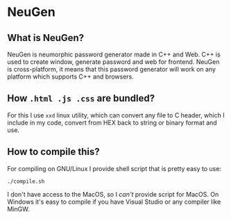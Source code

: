 # NeuGen
## What is NeuGen?
NeuGen is neumorphic password generator made in C++ and Web. C++ is used to create window, generate password and web for frontend. NeuGen is cross-platform, it means that this password generator will work on any platform which supports C++ and browsers.
## How ```.html .js .css``` are bundled?
For this I use ```xxd``` linux utility, which can convert any file to C header, which I include in my code, convert from HEX back to string or binary format and use.
## How to compile this?
For compiling on GNU/Linux I provide shell script that is pretty easy to use:
```
./compile.sh
```
I don't have access to the MacOS, so I *can't* provide script for MacOS. On Windows it's easy to compile if you have Visual Studio or any compiler like MinGW.
